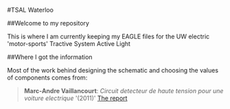 #TSAL Waterloo

##Welcome to my repository

This is where I am currently keeping my EAGLE files for the UW electric 'motor-sports' Tractive System Active Light


##Where I got the information

Most of the work behind designing the schematic and choosing the values of components comes from:

> **Marc-Andre Vaillancourt**: *Circuit detecteur de haute tension pour une voiture electrique* '(2011)'
> [The report](https://code.google.com/p/tsalivd/)
